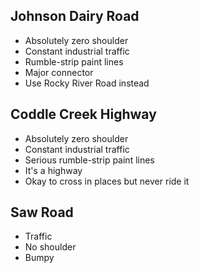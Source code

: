 ## Johnson Dairy Road

* Absolutely zero shoulder
* Constant industrial traffic
* Rumble-strip paint lines
* Major connector
* Use Rocky River Road instead

## Coddle Creek Highway

- Absolutely zero shoulder
- Constant industrial traffic
- Serious rumble-strip paint lines
- It's a highway
- Okay to cross in places but never ride it

## Saw Road

- Traffic
- No shoulder
- Bumpy